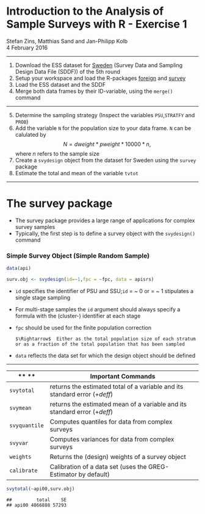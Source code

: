 #  Introduction to the Analysis of Sample Surveys with R - Exercise 1
Stefan Zins, Matthias Sand and Jan-Philipp Kolb  
4 February 2016  
*** 
1. Download the ESS dataset for [Sweden](http://www.europeansocialsurvey.org/data/country.html?c=sweden) (Survey Data and Sampling Design Data File (SDDF)) of the 5th round
2. Setup your workspace and load the R-packages [foreign](https://cran.r-project.org/web/packages/foreign/foreign.pdf) and [survey](https://cran.r-project.org/web/packages/survey/index.html)
3. Load the ESS dataset and the SDDF
4. Merge both data frames by their ID-variable, using the `merge()` command

***

5. Determine the sampling strategy (Inspect the variables `PSU`,`STRATFY` and `PROB`)
6. Add the variable `N` for the population size to your data frame. `N` can be calulated by
$$N= dweight* pweight *10000*n \text{,}$$
where $n$ refers to the sample size
7. Create a `svydesign` object from the dataset for Sweden using the `survey` package
8. Estimate the total and mean of the variable `tvtot`

*** 
# The survey package
- The survey package provides a large range of applications for complex survey samples
- Typically, the first step is to define a survey object with the `svydesign()` command



### Simple Survey Object (Simple Random Sample)


```r
data(api)

surv.obj <- svydesign(id=~1,fpc = ~fpc, data = apisrs)
```

- `id` specifies the identifier of PSU and SSU;`id` $=$ \~ 0 or $=$ \~ 1 stipulates a single stage sampling
- For multi-stage samples the `id` argument should always specify a formula with the (cluster-) identifier at each stage
- `fpc` should be used for the finite population correction

      $\Rightarrow$  Either as the total population size of each stratum or as a fraction of the total population that has been sampled  
- `data` reflects the data set for which the design object should be defined

***

 
** ** | **Important Commands**
-----------|-----------------------------------------------------------------------------
`svytotal` |  returns the estimated total of a variable  and its standard error ($+ deff$)
`svymean` |  returns the estimated mean of a variable and its standard error ($+ deff$)
`svyquantile` |  Computes quantiles for data from complex surveys
`svyvar` |  Computes variances  for data from complex surveys
`weights` |  Returns the (design) weights of a survey object
`calibrate` | Calibration of a data set (uses the GREG-Estimator by default)




```r
svytotal(~api00,surv.obj)
```

```
##         total    SE
## api00 4066888 57293
```



